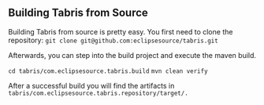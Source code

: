 ## Building Tabris from Source

Building Tabris from source is pretty easy. You first need to clone the repository:
`git clone git@github.com:eclipsesource/tabris.git`

Afterwards, you can step into the build project and execute the maven build.

`cd tabris/com.eclipsesource.tabris.build`
`mvn clean verify`

After a successful build you will find the artifacts in `tabris/com.eclipsesource.tabris.repository/target/.`
